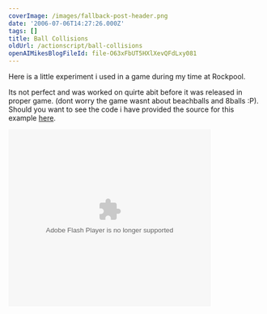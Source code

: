 ```yaml
---
coverImage: /images/fallback-post-header.png
date: '2006-07-06T14:27:26.000Z'
tags: []
title: Ball Collisions
oldUrl: /actionscript/ball-collisions
openAIMikesBlogFileId: file-O63xFbUT5HXlXevQFdLxy081
---
```


Here is a little experiment i used in a game during my time at Rockpool.

<!-- more -->

Its not perfect and was worked on quirte abit before it was released in proper game. (dont worry the game wasnt about beachballs and 8balls :P). Should you want to see the code i have provided the source for this example [here](/wp-content/uploads/File/BallCollision.zip).

<embed width="400" height="350" menu="true" loop="true" play="true" src="/wp-content/uploads/Flash/BallCollision.swf" pluginspage="https://www.macromedia.com/go/getflashplayer" type="application/x-shockwave-flash"></embed>
